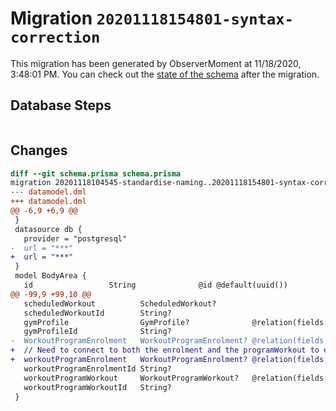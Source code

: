 # Migration `20201118154801-syntax-correction`

This migration has been generated by ObserverMoment at 11/18/2020, 3:48:01 PM.
You can check out the [state of the schema](./schema.prisma) after the migration.

## Database Steps

```sql

```

## Changes

```diff
diff --git schema.prisma schema.prisma
migration 20201118104545-standardise-naming..20201118154801-syntax-correction
--- datamodel.dml
+++ datamodel.dml
@@ -6,9 +6,9 @@
 }
 datasource db {
   provider = "postgresql"
-  url = "***"
+  url = "***"
 }
 model BodyArea {
   id                 String              @id @default(uuid())
@@ -99,9 +99,10 @@
   scheduledWorkout          ScheduledWorkout?
   scheduledWorkoutId        String?
   gymProfile                GymProfile?              @relation(fields: [gymProfileId], references: [id])
   gymProfileId              String?
-  WorkoutProgramEnrolment   WorkoutProgramEnrolment? @relation(fields: [workoutProgramEnrolmentId], references: [id])
+  // Need to connect to both the enrolment and the programWorkout to ensure ease of lookup.
+  workoutProgramEnrolment   WorkoutProgramEnrolment? @relation(fields: [workoutProgramEnrolmentId], references: [id])
   workoutProgramEnrolmentId String?
   workoutProgramWorkout     WorkoutProgramWorkout?   @relation(fields: [workoutProgramWorkoutId], references: [id])
   workoutProgramWorkoutId   String?
 }
```


